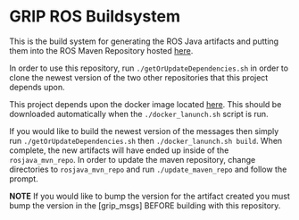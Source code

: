 # GRIP ROS Buildsystem

This is the build system for generating the ROS Java artifacts and putting them
into the ROS Maven Repository hosted [here](https://github.com/WPIRoboticsProjects/rosjava_mvn_repo).

In order to use this repository, run `./getOrUpdateDependencies.sh` in order to clone
the newest version of the two other repositories that this project depends upon.

This project depends upon the docker image located [here](https://hub.docker.com/r/jlleitschuh/ros-workspace/).
This should be downloaded automatically when the `./docker_lanunch.sh` script is run.


If you would like to build the newest version of the messages then
simply run `./getOrUpdateDependencies.sh` then `./docker_lanunch.sh build`.
When complete, the new artifacts will have ended up inside of the `rosjava_mvn_repo`.
In order to update the maven repository, change directories to `rosjava_mvn_repo` and
run `./update_maven_repo` and follow the prompt.

**NOTE** If you would like to bump the version for the artifact created
you must bump the version in the [grip_msgs] BEFORE building with this repository.
